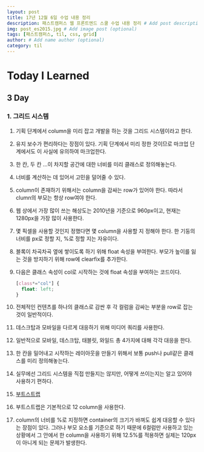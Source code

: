```yaml
---
layout: post
title: 17년 12월 6일 수업 내용 정리
description: 패스트캠퍼스 웹 프론트엔드 스쿨 수업 내용 정리 # Add post description (optional)
img: post_es2015.jpg # Add image post (optional)
tags: [패스트캠퍼스, til, css, grid]
author: # Add name author (optional)
category: til
---
```

# Today I Learned

## 3 Day

### 1. 그리드 시스템

1. 기획 단계에서 column을 미리 잡고 개발을 하는 것을 그리드 시스템이라고 한다.

2. 유지 보수가 편리하다는 장점이 있다. 기획 단계에서 미리 정한 것이므로 마크업 단계에서도 이 사실에 유의하여 마크업한다.

3. 한 칸, 두 칸 ...이 차지할 공간에 대한 너비를 미리 클래스로 정의해놓는다.

4. 너비를 계산하는 데 있어서 고민을 덜어줄 수 있다.

5. column이 존재하기 위해서는 column을 감싸는 row가 있어야 한다. 따라서 clumn의 부모는 항상 row여야 한다.

6. 웹 상에서 가장 많이 쓰는 해상도는 2010년을 기준으로 960px이고, 현재는 1280px을 가장 많이 사용한다.

7. 몇 픽셀을 사용할 것인지 정했다면 몇 column을 사용할 지 정해야 한다. 한 기둥의 너비를 px로 정할 지, %로 정할 지는 자유이다.

8. 블록이 차곡차곡 옆에 쌓이도록 하기 위해 float 속성을 부여한다. 부모가 높이를 잃는 것을 방지하기 위해 row에 clearfix를 추가한다.

9. 다음은 클래스 속성이 col로 시작하는 것에 float 속성을 부여하는 코드이다.

   ```css
   [class*="col"] {
     float: left;
   }
   ```

10. 전체적인 컨텐츠를 하나의 클래스로 감싼 후 각 컬럼을 감싸는 부분을 row로 잡는 것이 일반적이다.

11. 데스크탑과 모바일을 다르게 대응하기 위해 미디어 쿼리를 사용한다.

12. 일반적으로 모바일, 데스크탑, 태블릿, 와일드 총 4가지에 대해 각각 대응을 한다.

13. 한 칸을 밀어내고 시작하는 레이아웃을 만들기 위해서 보통 push나 pull같은 클래스를 미리 정의해놓는다.

14. 실무에선 그리드 시스템을 직접 만들지는 않지만, 어떻게 쓰이는지는 알고 있어야 사용하기 편하다.

15. [부트스트랩](https://getbootstrap.com/)

16. 부트스트랩은 기본적으로 12 column을 사용한다.

17. column의 너비를 %로 지정하면 container의 크기가 바껴도 쉽게 대응할 수 있다는 장점이 있다. 그러나 부모 요소를 기준으로 하기 때문에 6컬럼만 사용하고 있는 상황에서 그 안에서 한 column을 사용하기 위해 12.5%를 적용하면 실제는 120px이 아니게 되는 문제가 발생한다.